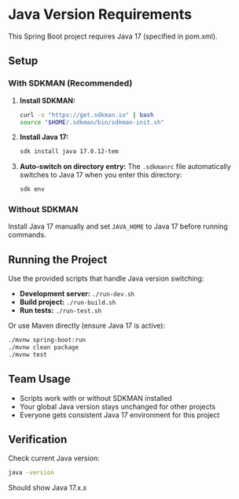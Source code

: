 # Java Version Requirements

This Spring Boot project requires Java 17 (specified in pom.xml).

## Setup

### With SDKMAN (Recommended)

1. **Install SDKMAN:**
   ```bash
   curl -s "https://get.sdkman.io" | bash
   source "$HOME/.sdkman/bin/sdkman-init.sh"
   ```

2. **Install Java 17:**
   ```bash
   sdk install java 17.0.12-tem
   ```

3. **Auto-switch on directory entry:**
   The `.sdkmanrc` file automatically switches to Java 17 when you enter this directory:
   ```bash
   sdk env
   ```

### Without SDKMAN

Install Java 17 manually and set `JAVA_HOME` to Java 17 before running commands.

## Running the Project

Use the provided scripts that handle Java version switching:

- **Development server:** `./run-dev.sh`
- **Build project:** `./run-build.sh`
- **Run tests:** `./run-test.sh`

Or use Maven directly (ensure Java 17 is active):
```bash
./mvnw spring-boot:run
./mvnw clean package
./mvnw test
```

## Team Usage

- Scripts work with or without SDKMAN installed
- Your global Java version stays unchanged for other projects
- Everyone gets consistent Java 17 environment for this project

## Verification

Check current Java version:
```bash
java -version
```

Should show Java 17.x.x